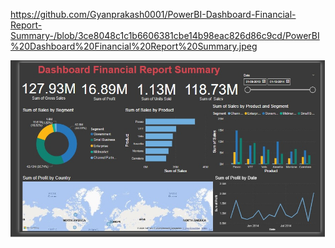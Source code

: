 https://github.com/Gyanprakash0001/PowerBI-Dashboard-Financial-Report-Summary-/blob/3ce8048c1c1b6606381cbe14b98eac826d86c9cd/PowerBI%20Dashboard%20Financial%20Report%20Summary.jpeg

![image alt](https://github.com/Gyanprakash0001/PowerBI-Dashboard-Financial-Report-Summary-/blob/3ce8048c1c1b6606381cbe14b98eac826d86c9cd/PowerBI%20Dashboard%20Financial%20Report%20Summary.jpeg)
